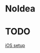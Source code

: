 # NoIdea


# TODO
[iOS setup](https://github.com/unimodules/react-native-unimodules#-configure-ios)

